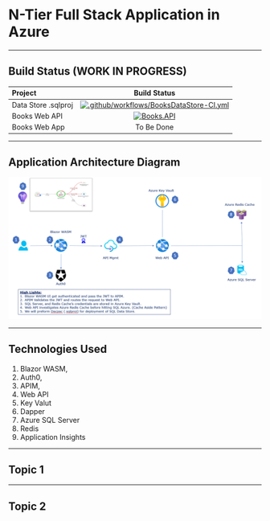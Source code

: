 # N-Tier Full Stack Application in Azure


---
## Build Status (WORK IN PROGRESS)

| Project      | Build Status | 
| :---        |    :----:   | 
| Data Store .sqlproj      | [![.github/workflows/BooksDataStore-CI.yml](https://github.com/vishipayyallore/blazorwasm-apim-api-sql-redis/actions/workflows/BooksDataStore-CI.yml/badge.svg)](https://github.com/vishipayyallore/blazorwasm-apim-api-sql-redis/actions/workflows/BooksDataStore-CI.yml)       | 
| Books Web API   | [![Books.API](https://github.com/vishipayyallore/blazorwasm-apim-api-sql-redis/actions/workflows/Books.API%20CI.yml/badge.svg)](https://github.com/vishipayyallore/blazorwasm-apim-api-sql-redis/actions/workflows/Books.API%20CI.yml)        | 
| Books Web App   | To Be Done        | 

---
## Application Architecture Diagram

![Application Architecture](./documentation/images/ApplicationArchitecture.PNG "N-Tier Full Stack Application in Azure")

---

## Technologies Used

1. Blazor WASM, 
1. Auth0, 
1. APIM, 
1. Web API
1. Key Valut
1. Dapper 
1. Azure SQL Server 
1. Redis
1. Application Insights

---
## Topic 1

---
## Topic 2

